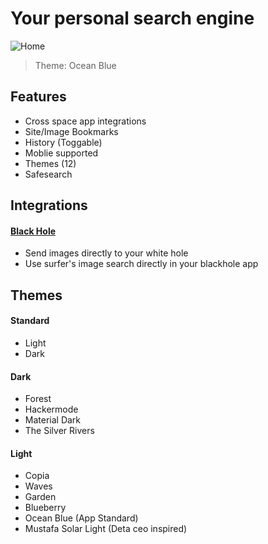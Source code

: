 # Your personal search engine

![Home](https://sleep.deta.dev/cdn/surfer.png)
> Theme: Ocean Blue

## Features
- Cross space app integrations
- Site/Image Bookmarks
- History (Toggable)
- Moblie supported
- Themes (12)
- Safesearch

## Integrations

#### [Black Hole](https://alpha.deta.space/discovery/@mikhailsdv/black_hole-3kf)
- Send images directly to your white hole
- Use surfer's image search directly in your blackhole app

## Themes

#### Standard
- Light 
- Dark

#### Dark

- Forest
- Hackermode
- Material Dark
- The Silver Rivers

#### Light

- Copia
- Waves
- Garden
- Blueberry
- Ocean Blue (App Standard)
- Mustafa Solar Light (Deta ceo inspired)
